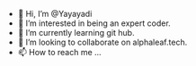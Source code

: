 - 👋 Hi, I’m @Yayayadi
- 👀 I’m interested in being an expert coder.
- 🌱 I’m currently learning git hub.
- 💞️ I’m looking to collaborate on alphaleaf.tech.
- 📫 How to reach me ...

<!---
Yayayadi/Yayayadi is a ✨ special ✨ repository because its `README.md` (this file) appears on your GitHub profile.
You can click the Preview link to take a look at your changes.
--->

